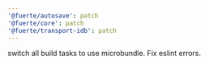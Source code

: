 ```yaml
---
'@fuerte/autosave': patch
'@fuerte/core': patch
'@fuerte/transport-idb': patch
---
```


switch all build tasks to use microbundle.
Fix eslint errors.
